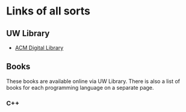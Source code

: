 # Links of all sorts



## UW Library
- [ACM Digital Library](https://alliance-primo.hosted.exlibrisgroup.com/permalink/f/kjtuig/CP71116635940001451)

## Books
These books are available online via UW Library. There is also a list of books for each programming language on a separate page.

### C++

